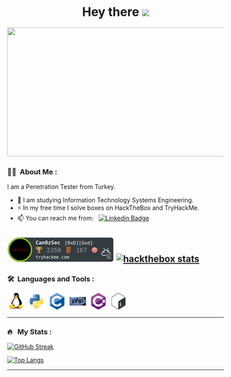 <p align="center">
<h1 align="center">Hey there <img src="https://media.giphy.com/media/hvRJCLFzcasrR4ia7z/giphy.gif" width="40"></h1>

<p align="center"><img src="https://media.giphy.com/media/dWesBcTLavkZuG35MI/giphy.gif" width="600" height="300"  /></p>

### :man_technologist: &nbsp;About Me :

I am a Penetration Tester from Turkey.

- 🌱 I am studying Information Technology Systems Engineering.
- ⚡ In my free time I solve boxes on HackTheBox and TryHackMe.
- 📫 You can reach me from: &nbsp; [![Linkedin Badge](https://img.shields.io/badge/-CanOzSec-blue?style=flat&logo=Linkedin&logoColor=white)](https://www.linkedin.com/in/CanOzSec)

[![tryhackme stats](https://raw.githubusercontent.com/CanOzSec/CanOzSec/master/assets/thm_propic.png)](https://tryhackme.com/p/CanOzSec)
[![hackthebox stats](https://www.hackthebox.com/badge/image/1059085)](https://app.hackthebox.com/users/1059085)
---

### 🛠 &nbsp;Languages and Tools :

<p>
<img src="https://github.com/devicons/devicon/blob/master/icons/linux/linux-original.svg" title="Linux" alt="Linux" width="40" height="40"/>&nbsp;
<img src="https://github.com/devicons/devicon/blob/master/icons/python/python-original.svg" title="Python" alt="Python" width="40" height="40"/>&nbsp;
<img src="https://github.com/devicons/devicon/blob/master/icons/c/c-original.svg" title="C" alt="C" width="40" height="40"/>&nbsp;
<img src="https://github.com/devicons/devicon/blob/master/icons/php/php-original.svg" title="PHP" alt="PHP" width="40" height="40"/>&nbsp;
<img src="https://github.com/devicons/devicon/blob/master/icons/csharp/csharp-original.svg" title="C#" alt="C#" width="40" height="40"/>&nbsp;
<img src="https://github.com/devicons/devicon/blob/master/icons/bash/bash-original.svg" title="Bash" alt="Bash" width="40" height="40"/>&nbsp;
</p>


---

### 🔥 &nbsp; My Stats :
[![GitHub Streak](http://github-readme-streak-stats.herokuapp.com?user=CanOzSec&theme=dark&background=000000)](https://git.io/streak-stats)

[![Top Langs](https://github-readme-stats.vercel.app/api/top-langs/?username=CanOzSec&layout=compact&theme=vision-friendly-dark)](https://github.com/anuraghazra/github-readme-stats)

---
